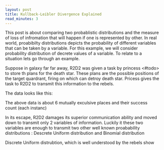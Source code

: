 ```yaml
---
layout: post
title: Kullback-Leibler Divergence Explained
read_minutes: 3
---
```

This post is about comparing two probablistic distributions and the measure of loss of infromation that will happen if one is represented by other. In real world, proabibilty distributions depicts the probability of different variables that can be taken by a variable. For this example, we will consider probability distribution of decrete values of a variable. To relate to a situation lets go through an example.

Suppose in galaxy far far away, R2D2 was given a task by princess <#todo> to store th plans for the death star. These plans are the possible positions of the target quardrant, firing on which can detroy death star. Pricess gives the task to R2D2 to transmit this information to the rebels. 

The data looks like this:

The above data is about 6 mutually exculsive places and their success count (each instanc)

In its escape, R2D2 damages its superior communication ability and moved down to transmit only 2 variables of information. Luckily it these two variables are enough to transmit two other well known proabability distributions : Descrete Uniform distribution and Binomial distribution

Discrete Uniform distrubtion, which is well understood by the rebels show